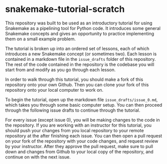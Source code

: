 # snakemake-tutorial-scratch
This repository was built to be used as an introductory tutorial for using Snakemake as a pipelining tool for Python code. It introduces some general Snakemake concepts and gives an opportunity to practice implementing them on a small example problem.

The tutorial is broken up into an ordered set of lessons, each of which introduces a new Snakemake concept (or sometimes two). Each lesson is contained in a markdown file in the `issue_drafts` folder of this repository. The rest of the code contained in the repository is the codebase you will start from and modify as you go through each lesson.

In order to walk through this tutorial, you should make a fork of this repository onto your own Github. Then you can clone your fork of this repository onto your local computer to work on.

To begin the tutorial, open up the markdown file `issue_drafts/issue_0.md`, which takes you through some basic computer setup. You can then proceed through the following issue drafts to continue through the tutorial.

For every issue (except issue 0), you will be making changes to the code in the repository. If you are working with an instructor for this tutorial, you should push your changes from you local repository to your remote repository at the after finishing each issue. You can then open a pull request on your fork of the repository with your code changes, and request review by your instructor. After they approve the pull request, make sure to pull down and changes from Github to your local copy of the repository, and continue on with the next issue.